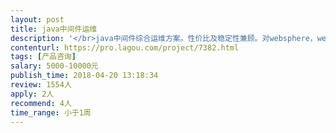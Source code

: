 ```yaml
---                
layout: post       
title: java中间件运维           
description: '</br>java中间件综合运维方案。性价比及稳定性兼顾。对websphere，weblogic，tomcat，jboss等主流中间件有深入了解，能够做出详细对比方案</br>'     
contenturl: https://pro.lagou.com/project/7382.html      
tags: [产品咨询]            
salary: 5000-10000元          
publish_time: 2018-04-20 13:18:34         
review: 1554人                   
apply: 2人                   
recommend: 4人                   
time_range: 小于1周              
---                 
```

